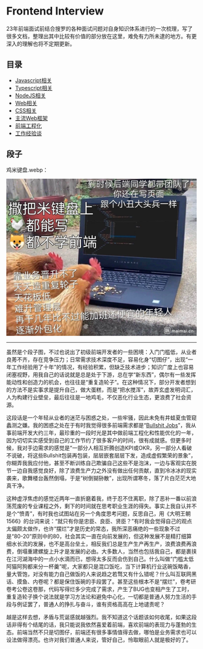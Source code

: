 # Frontend Interview

23年前端面试前结合搜罗的各种面试问题对自身知识体系进行的一次梳理，写了很多文档，整理出其中比较有价值的部分放在这里，难免有力所未逮的地方。有更深入的理解也将不定期更新。

## 目录

+ [Javascript相关](./Javascript.md)
+ [Typescript相关](./Typescript.md)
+ [NodeJS相关](./NodeJS.md)
+ [Web相关](./Web.md)
+ [CSS相关](./CSS.md)
+ [主流Web框架](./Framework.md)
+ [前端工程化](./Engineering.md)
+ [工作经验谈](./Experience.md)

## 段子

鸡米键盘.webp：

<div style="width: 100%; text-align: center">
  <img src="./jmjp.webp" width="600" />
</div>

---

虽然是个段子图，不过也说出了初级前端开发者的一些困境：入门门槛低，从业者良莠不齐，存在竞争压力；日常需求技术深度不足，容易化身“切图仔”，出现“一年工作经验用了十年”的情况，有经验积累，但缺乏技术进步；知识广度上也容易闭塞视野，用我自己的话说就是总是处于下游，总在学“新东西”，偶尔有一些发挥能动性和创造力的机会，也往往是“重复造轮子”。在这种情况下，部分开发者想到的方法不是实事求是提升自己，做大蛋糕，而是“把水搅浑”，故弄玄虚发明词汇，人为构建行业壁垒，最后往往是一地鸡毛，不仅恶化行业生态，更浪费了社会资源。

这段话是一个年轻从业者的迷茫与困惑之处，一些牢骚，因此未免有井蛙夏虫管窥蠡测之嫌。我的困惑之处在于有时我觉得很多前端需求都是“[Bullshit Jobs](https://en.wikipedia.org/wiki/Bullshit_Jobs)”，我从事前端开发大约三年，最珍重的一段时光是其中做前端工程化和性能优化的一年，因为切切实实感受到自己的工作节约了很多客户的时间，很有成就感。但更多时候，我对手边需求的感觉是“一部分人相互折腾创造KPI或OKR，另一部分人看破不说破，将这些Bullshit包装再包装，层层嵌套层层下发，造成虚假繁荣的景象”，你糊弄我我应付他，甚至不断训练自己欺骗自己这些不是泡沫，一边与客观实在脱节一边自我感觉良好，除了浪费生产力之外没有做出任何贡献，直到冷冰冰的现实袭来，歌舞楼台轰然倒塌，于是“树倒猢狲散”，出现所谓寒冬，落了片白茫茫大地真干净。

这种虚浮焦虑的感觉近两年一直折磨着我，终于忍不住离职，除了恶补一番以前浪荡荒废的专业课程之外，剩下的时间就在思考职业生涯的得失。事实上我自认并不是个“愤青”，有时我也试图站在另一个角度思考问题，反思自己，用《大明王朝1566》的台词来说：“就只有你是忠臣、良臣、贤臣？”有时我会觉得自己的观点太偏颇太做作，也许“摆烂”才是历史的常态，我所深恶痛绝的一些现象不过是“80-20”原则中的80，社会其实一直在向前发展的，但这种发展不是精打细算细水长流的发展，也不是高台垒土，相反我们总是生产生产再生产，浪费浪费再浪费，倒塌重建螺旋上升才是发展的必由。大多数人，当然也包括我自己，都是裹挟在江河湖海中的一点小水滴而已，想得太多反而会伤到自己。什么叫做“门槛太低阿猫阿狗都来分一杯羹”呢，大家都只是混口饭吃，当下计算机行业这碗饭略香，量大管饱，对没有能力自己做饭的人来说趋之若骛又有什么错呢？什么叫互联网黑话、摸鱼、内卷呢？都是保住饭碗的手段罢了。甚至这些根本不是“摆烂”，卷考研卷考公卷这卷那，代码写得烂多少完成了需求，产生了BUG也变相产生了工时，重复造轮子换个说法就是学习方法论和避免中心化，一切都是普通人努力生活的手段与例证罢了，普通人的挣扎与奋斗，谁有资格高高在上地谴责呢？

越是这样去想，矛盾与荒诞感就越强烈。我不知道这个话题该如何收尾，如果这段话非得有个结尾的话，我只能说我依然喜爱着前端，喜欢前端的表现力与蓬勃的生态。前端当然不只是切图仔，前端还有很多事情值得去做，哪怕是业务需求也可以设法做得漂亮。也许对我们普通人来说，管好自己，怜取眼前人就是极好的了。
